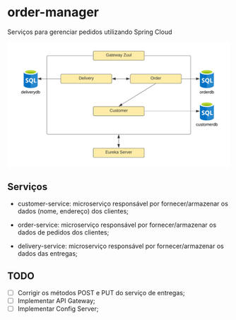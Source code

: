 # order-manager

Serviços para gerenciar pedidos utilizando Spring Cloud

![Estrutura](https://github.com/matheusmv/order-manager/blob/main/schema.png)

## Serviços

 - customer-service: microserviço responsável por fornecer/armazenar os dados (nome, endereço) dos clientes;

 - order-service: microserviço responsável por fornecer/armazenar os dados de pedidos dos clientes;

 - delivery-service: microserviço responsável por fornecer/armazenar os dados das entregas;

## TODO

 - [ ] Corrigir os métodos POST e PUT do serviço de entregas;
 - [ ] Implementar API Gateway;
 - [ ] Implementar Config Server;
